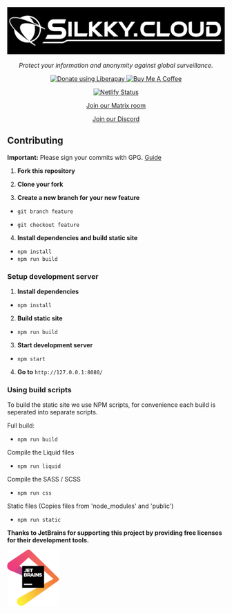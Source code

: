 <div align="center">
<a href="https://silkky.cloud/">
  <img src="public/assets/img/png/brand/text-background.png" width="600px" alt="Silkky.Cloud" />
</a>
<p>
  <em>Protect your information and anonymity against global surveillance.</em>
</p>
<a href="https://liberapay.com/silkkycloud/donate" target="_blank">
  <img alt="Donate using Liberapay" src="https://liberapay.com/assets/widgets/donate.svg" height="30px">
</a>
<a href="https://www.buymeacoffee.com/silkkycloud" target="_blank">
  <img src="https://cdn.buymeacoffee.com/buttons/v2/default-yellow.png" height="30px" alt="Buy Me A Coffee">
</a>

[![Netlify Status](https://api.netlify.com/api/v1/badges/b10af1f4-8472-47cf-9702-82b2833d0a76/deploy-status)](https://app.netlify.com/sites/silkky-cloud/deploys)

[Join our Matrix room](https://matrix.to/#/#silkkycloud:matrix.org)

[Join our Discord](https://discord.com/invite/BvqJQ3hNrQ)

</div>

## Contributing

**Important:** Please sign your commits with GPG. [Guide](https://docs.github.com/en/github/authenticating-to-github/managing-commit-signature-verification)

1. **Fork this repository**

2. **Clone your fork**

3. **Create a new branch for your new feature**

- ```git branch feature```

-  ```git checkout feature```

4. **Install dependencies and build static site**

- ```npm install```
- ```npm run build```

### Setup development server

1. **Install dependencies**

- ```npm install```

2. **Build static site**

- ```npm run build```

3. **Start development server**

- ```npm start```

4. **Go to** ```http://127.0.0.1:8080/```

### Using build scripts

To build the static site we use NPM scripts, for convenience each build is seperated into separate scripts.

Full build:

- ```npm run build```

Compile the Liquid files

- ```npm run liquid```

Compile the SASS / SCSS

- ```npm run css```

Static files (Copies files from 'node_modules' and 'public')

- ```npm run static```

**Thanks to JetBrains for supporting this project by providing free licenses for their development tools.**

<a href="https://jb.gg/OpenSource" target="_blank">
  <img src="public/assets/img/svg/jetbrains.svg" width="120px" alt="JetBrains">
</a>
